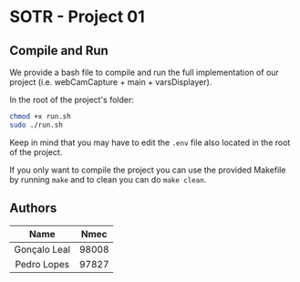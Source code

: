 # SOTR - Project 01

## Compile and Run

We provide a bash file to compile and run the full implementation of our project (i.e. webCamCapture + main + varsDisplayer).

In the root of the project's folder:
```sh
chmod +x run.sh
sudo ./run.sh
```
Keep in mind that you may have to edit the `.env` file also located in the root of the project.

If you only want to compile the project you can use the provided Makefile by running `make` and to clean you can do `make clean`.

## Authors

| Name | Nmec |
| :---: | :---: |
| Gonçalo Leal | 98008 |
| Pedro Lopes | 97827 |